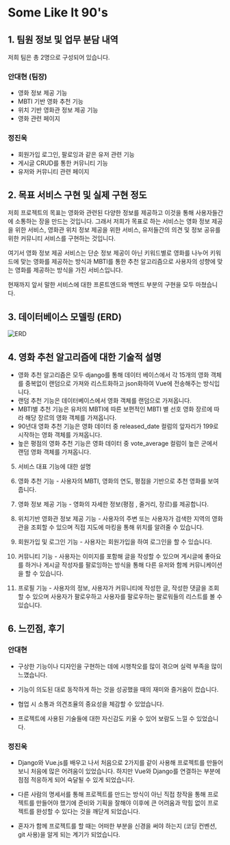 # Some Like It 90's

## 1. 팀원 정보 및 업무 분담 내역

저희 팀은 총 2명으로 구성되어 있습니다.

### 안대현 (팀장)

- 영화 정보 제공 기능
- MBTI 기반 영화 추천 기능
- 위치 기반 영화관 정보 제공 기능
- 영화 관련 페이지

### 정진욱

- 회원가입 로그인, 팔로잉과 같은 유저 관련 기능
- 게시글 CRUD를 통한 커뮤니티 기능
- 유저와 커뮤니티 관련 페이지

## 2. 목표 서비스 구현 및 실제 구현 정도

저희 프로젝트의 목표는 영화와 관련된 다양한 정보를 제공하고 이것을 통해 사용자들간에 소통하는 장을 만드는 것입니다. 그래서 저희가 목표로 하는 서비스는 영화 정보 제공을 위한 서비스, 영화관 위치 정보 제공을 위한 서비스, 유저들간의 의견 및 정보 공유를 위한 커뮤니티 서비스를 구현하는 것입니다.

여기서 영화 정보 제공 서비스는 단순 정보 제공이 아닌 키워드별로 영화를 나누어 키워드에 맞는 영화를 제공하는 방식과 MBTI를 통한 추천 알고리즘으로 사용자의 성향에 맞는 영화를 제공하는 방식을 가진 서비스입니다.

현재까지 앞서 말한 서비스에 대한 프론트엔드와 백엔드 부분의 구현을 모두 마쳤습니다.

## 3. 데이터베이스 모델링 (ERD)
![ERD](https://github.com/sergeantmeow/gt_pjt/assets/77107216/a7db71b3-2bb5-409e-ad16-1614febaae8c)

## 4. 영화 추천 알고리즘에 대한 기술적 설명

- 영화 추천 알고리즘은 모두 django를 통해 데이터 베이스에서 각 15개의 영화 객체를 중복없이 랜덤으로 가져와 리스트화하고 json화하여 Vue에 전송해주는 방식입니다.
- 랜덤 추천 기능은 데이터베이스에서 영화 객체를 랜덤으로 가져옵니다.
- MBTI별 추천 기능은 유저의 MBTI에 따른 보편적인 MBTI 별 선호 영화 장르에 따라 해당 장르의 영화 객체를 가져옵니다.
- 90년대 영화 추천 기능은 영화 데이터 중 released_date 컬럼의 앞자리가 199로 시작하는 영화 객체를 가져옵니다.
- 높은 평점의 영화 추천 기능은 영화 데이터 중 vote_average 컬럼이 높은 군에서 랜덤 영화 객체를 가져옵니다.

5. 서비스 대표 기능에 대한 설명

1. 영화 추천 기능 - 사용자의 MBTI, 영화의 연도, 평점을 기반으로 추천 영화를 보여줍니다.
2. 영화 정보 제공 기능 - 영화의 자세한 정보(평점 , 줄거리, 장르)를 제공합니다.
3. 위치기반 영화관 정보 제공 기능 - 사용자의 주변 또는 사용자가 검색한 지역의 영화관을 조회할 수 있으며 직접 지도에 마킹을 통해 위치를 알려줄 수 있습니다.
4. 회원가입 및 로그인 기능 - 사용자는 회원가입을 하여 로그인을 할 수 있습니다.
5. 커뮤니티 기능 - 사용자는 이미지를 포함해 글을 작성할 수 있으며 게시글에 좋아요를 하거나 게시글 작성자를 팔로잉하는 방식을 통해 다른 유저와 함께 커뮤니케이션을 할 수 있습니다.
6. 프로필 기능 - 사용자의 정보, 사용자가 커뮤니티에 작성한 글, 작성한 댓글을 조회할 수 있으며 사용자가 팔로우하고 사용자를 팔로우하는 팔로워들의 리스트를 볼 수 있습니다.

## 6. 느낀점, 후기

### 안대현

- 구상한 기능이나 디자인을 구현하는 데에 시행착오를 많이 겪으며 실력 부족을 많이 느꼈습니다.
  
- 기능이 의도된 대로 동작하게 하는 것을 성공했을 때의 재미와 즐거움이 컸습니다.
  
- 협업 시 소통과 의견조율의 중요성을 체감할 수 있었습니다.
  
- 프로젝트에 사용된 기술들에 대한 자신감도 키울 수 있어 보람도 느낄 수 있었습니다.
  

### 정진욱

- Django와 Vue.js를 배우고 나서 처음으로 2가지를 같이 사용해 프로젝트를 만들어 보니 처음에 많은 어려움이 있었습니다. 하지만 Vue와 Django를 연결하는 부분에 점점 적응하게 되어 숙달될 수 있게 되었습니다.
  
- 다른 사람의 명세서를 통해 프로젝트를 만드는 방식이 아닌 직접 창작을 통해 프로젝트를 만들어야 했기에 준비와 기획을 잘해야 이후에 큰 어려움과 막힘 없이 프로젝트를 완성할 수 있다는 것을 깨닫게 되었습니다.
  
- 혼자가 함께 프로젝트를 할 때는 어떠한 부분을 신경을 써야 하는지 (코딩 컨벤션, git 사용)을 알게 되는 계기가 되었습니다.
